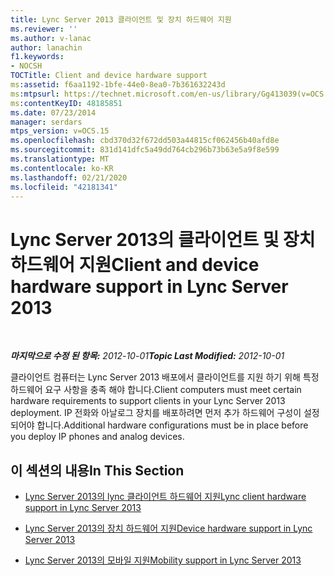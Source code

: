 ```yaml
---
title: Lync Server 2013 클라이언트 및 장치 하드웨어 지원
ms.reviewer: ''
ms.author: v-lanac
author: lanachin
f1.keywords:
- NOCSH
TOCTitle: Client and device hardware support
ms:assetid: f6aa1192-1bfe-44e0-8ea0-7b361632243d
ms:mtpsurl: https://technet.microsoft.com/en-us/library/Gg413039(v=OCS.15)
ms:contentKeyID: 48185851
ms.date: 07/23/2014
manager: serdars
mtps_version: v=OCS.15
ms.openlocfilehash: cbd370d32f672dd503a44815cf062456b40afd8e
ms.sourcegitcommit: 831d141dfc5a49dd764cb296b73b63e5a9f8e599
ms.translationtype: MT
ms.contentlocale: ko-KR
ms.lasthandoff: 02/21/2020
ms.locfileid: "42181341"
---
```

<div data-xmlns="http://www.w3.org/1999/xhtml">

<div class="topic" data-xmlns="http://www.w3.org/1999/xhtml" data-msxsl="urn:schemas-microsoft-com:xslt" data-cs="https://msdn.microsoft.com/">

<div data-asp="https://msdn2.microsoft.com/asp">

# <a name="client-and-device-hardware-support-in-lync-server-2013"></a><span data-ttu-id="80162-102">Lync Server 2013의 클라이언트 및 장치 하드웨어 지원</span><span class="sxs-lookup"><span data-stu-id="80162-102">Client and device hardware support in Lync Server 2013</span></span>

</div>

<div id="mainSection">

<div id="mainBody">

<span> </span>

<span data-ttu-id="80162-103">_**마지막으로 수정 된 항목:** 2012-10-01_</span><span class="sxs-lookup"><span data-stu-id="80162-103">_**Topic Last Modified:** 2012-10-01_</span></span>

<span data-ttu-id="80162-104">클라이언트 컴퓨터는 Lync Server 2013 배포에서 클라이언트를 지원 하기 위해 특정 하드웨어 요구 사항을 충족 해야 합니다.</span><span class="sxs-lookup"><span data-stu-id="80162-104">Client computers must meet certain hardware requirements to support clients in your Lync Server 2013 deployment.</span></span> <span data-ttu-id="80162-105">IP 전화와 아날로그 장치를 배포하려면 먼저 추가 하드웨어 구성이 설정되어야 합니다.</span><span class="sxs-lookup"><span data-stu-id="80162-105">Additional hardware configurations must be in place before you deploy IP phones and analog devices.</span></span>

<div>

## <a name="in-this-section"></a><span data-ttu-id="80162-106">이 섹션의 내용</span><span class="sxs-lookup"><span data-stu-id="80162-106">In This Section</span></span>

  - [<span data-ttu-id="80162-107">Lync Server 2013의 lync 클라이언트 하드웨어 지원</span><span class="sxs-lookup"><span data-stu-id="80162-107">Lync client hardware support in Lync Server 2013</span></span>](lync-server-2013-lync-client-hardware-support.md)

  - [<span data-ttu-id="80162-108">Lync Server 2013의 장치 하드웨어 지원</span><span class="sxs-lookup"><span data-stu-id="80162-108">Device hardware support in Lync Server 2013</span></span>](lync-server-2013-device-hardware-support.md)

  - [<span data-ttu-id="80162-109">Lync Server 2013의 모바일 지원</span><span class="sxs-lookup"><span data-stu-id="80162-109">Mobility support in Lync Server 2013</span></span>](lync-server-2013-mobility-support.md)

</div>

</div>

<span> </span>

</div>

</div>

</div>

